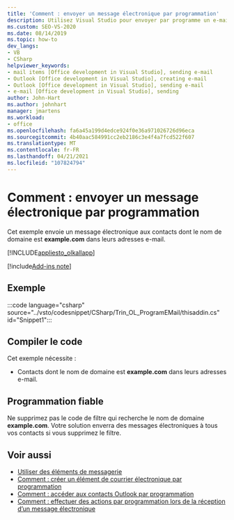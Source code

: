 ```yaml
---
title: 'Comment : envoyer un message électronique par programmation'
description: Utilisez Visual Studio pour envoyer par programme un e-mail à partir de Microsoft Outlook. Cet exemple envoie un message électronique aux contacts dont le nom de domaine est example.com.
ms.custom: SEO-VS-2020
ms.date: 08/14/2019
ms.topic: how-to
dev_langs:
- VB
- CSharp
helpviewer_keywords:
- mail items [Office development in Visual Studio], sending e-mail
- Outlook [Office development in Visual Studio], creating e-mail
- Outlook [Office development in Visual Studio], sending e-mail
- e-mail [Office development in Visual Studio], sending
author: John-Hart
ms.author: johnhart
manager: jmartens
ms.workload:
- office
ms.openlocfilehash: fa6a45a199d4edce924f0e36a971026726d96eca
ms.sourcegitcommit: 4b40aac584991cc2eb2186c3e4f4a7fcd522f607
ms.translationtype: MT
ms.contentlocale: fr-FR
ms.lasthandoff: 04/21/2021
ms.locfileid: "107824794"
---
```

# <a name="how-to-programmatically-send-email"></a>Comment : envoyer un message électronique par programmation
  Cet exemple envoie un message électronique aux contacts dont le nom de domaine est **example.com** dans leurs adresses e-mail.

 [!INCLUDE[appliesto_olkallapp](../vsto/includes/appliesto-olkallapp-md.md)]

[!include[Add-ins note](includes/addinsnote.md)]

## <a name="example"></a>Exemple
 :::code language="csharp" source="../vsto/codesnippet/CSharp/Trin_OL_ProgramEMail/thisaddin.cs" id="Snippet1":::

## <a name="compile-the-code"></a>Compiler le code
 Cet exemple nécessite :

- Contacts dont le nom de domaine est **example.com** dans leurs adresses e-mail.

## <a name="robust-programming"></a>Programmation fiable
 Ne supprimez pas le code de filtre qui recherche le nom de domaine **example.com**. Votre solution enverra des messages électroniques à tous vos contacts si vous supprimez le filtre.

## <a name="see-also"></a>Voir aussi
- [Utiliser des éléments de messagerie](../vsto/working-with-mail-items.md)
- [Comment : créer un élément de courrier électronique par programmation](../vsto/how-to-programmatically-create-an-e-mail-item.md)
- [Comment : accéder aux contacts Outlook par programmation](../vsto/how-to-programmatically-access-outlook-contacts.md)
- [Comment : effectuer des actions par programmation lors de la réception d’un message électronique](../vsto/how-to-programmatically-perform-actions-when-an-e-mail-message-is-received.md)
